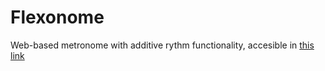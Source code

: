 # Flexonome
Web-based metronome with additive rythm functionality, accesible in [this link](https://valeiras.github.io/flexonome/)
